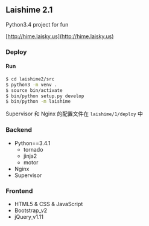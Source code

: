 Laishime 2.1
---

Python3.4 project for fun

[http://hime.laisky.us](http://hime.laisky.us)

### Deploy

#### Run

```sh
$ cd laishime2/src
$ python3 -m venv .
$ source bin/activate
$ bin/python setup.py develop
$ bin/python -m laishime
```

Supervisor 和 Nginx 的配置文件在 `laishime/1/deploy` 中

### Backend

- Python==3.4.1
    - tornado
    - jinja2
    - motor
- Nginx
- Supervisor

### Frontend

- HTML5 & CSS & JavaScript
- Bootstrap_v2
- jQuery_v1.11
